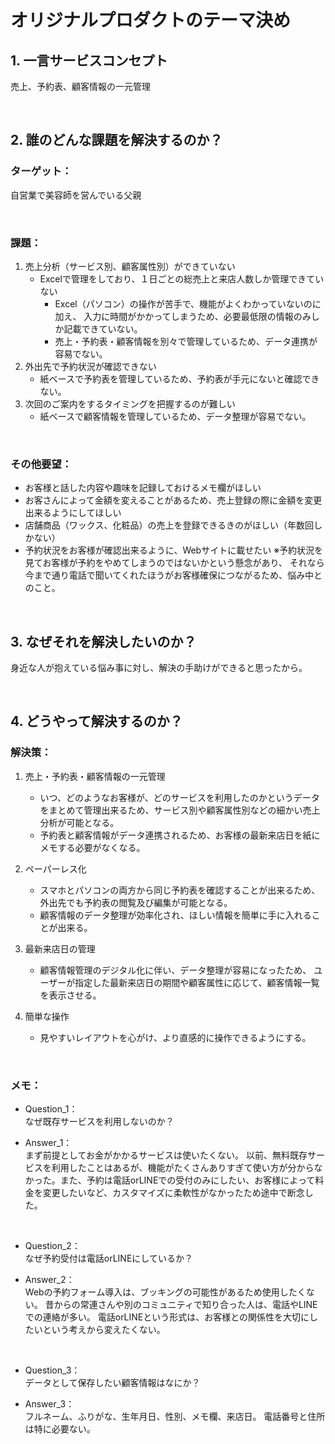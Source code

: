 # オリジナルプロダクトのテーマ決め

## 1. 一言サービスコンセプト

売上、予約表、顧客情報の一元管理

<br>

## 2. 誰のどんな課題を解決するのか？

### ターゲット：

自営業で美容師を営んでいる父親

<br>

### 課題：

1. 売上分析（サービス別、顧客属性別）ができていない
    - Excelで管理をしており、１日ごとの総売上と来店人数しか管理できていない
        - Excel（パソコン）の操作が苦手で、機能がよくわかっていないのに加え、
        入力に時間がかかってしまうため、必要最低限の情報のみしか記載できていない。
        - 売上・予約表・顧客情報を別々で管理しているため、データ連携が容易でない。
2. 外出先で予約状況が確認できない
    - 紙ベースで予約表を管理しているため、予約表が手元にないと確認できない。
3. 次回のご案内をするタイミングを把握するのが難しい
    - 紙ベースで顧客情報を管理しているため、データ整理が容易でない。

<br>

### その他要望：

- お客様と話した内容や趣味を記録しておけるメモ欄がほしい
- お客さんによって金額を変えることがあるため、売上登録の際に金額を変更出来るようにしてほしい
- 店舗商品（ワックス、化粧品）の売上を登録できるきのがほしい（年数回しかない）
- 予約状況をお客様が確認出来るように、Webサイトに載せたい
※予約状況を見てお客様が予約をやめてしまうのではないかという懸念があり、
それなら今まで通り電話で聞いてくれたほうがお客様確保につながるため、悩み中とのこと。

<br>

## 3. なぜそれを解決したいのか？

身近な人が抱えている悩み事に対し、解決の手助けができると思ったから。

<br>

## 4. どうやって解決するのか？

### 解決策：
1. 売上・予約表・顧客情報の一元管理
   - いつ、どのようなお客様が、どのサービスを利用したのかというデータをまとめて管理出来るため、サービス別や顧客属性別などの細かい売上分析が可能となる。
   - 予約表と顧客情報がデータ連携されるため、お客様の最新来店日を紙にメモする必要がなくなる。

2. ペーパーレス化
   - スマホとパソコンの両方から同じ予約表を確認することが出来るため、外出先でも予約表の閲覧及び編集が可能となる。
   - 顧客情報のデータ整理が効率化され、ほしい情報を簡単に手に入れることが出来る。

3. 最新来店日の管理
   - 顧客情報管理のデジタル化に伴い、データ整理が容易になったため、
ユーザーが指定した最新来店日の期間や顧客属性に応じて、顧客情報一覧を表示させる。

4. 簡単な操作
   - 見やすいレイアウトを心がけ、より直感的に操作できるようにする。

<br>

### メモ：

- Question_1：<br>
  なぜ既存サービスを利用しないのか？

- Answer_1：<br>
   まず前提としてお金がかかるサービスは使いたくない。
以前、無料既存サービスを利用したことはあるが、機能がたくさんありすぎて使い方が分からなかった。また、予約は電話orLINEでの受付のみにしたい、お客様によって料金を変更したいなど、カスタマイズに柔軟性がなかったため途中で断念した。

<br>

- Question_2：<br>
   なぜ予約受付は電話orLINEにしているか？

- Answer_2：<br>
   Webの予約フォーム導入は、ブッキングの可能性があるため使用したくない。
昔からの常連さんや別のコミュニティで知り合った人は、電話やLINEでの連絡が多い。
電話orLINEという形式は、お客様との関係性を大切にしたいという考えから変えたくない。

<br>

- Question_3：<br>
   データとして保存したい顧客情報はなにか？

- Answer_3：<br>
   フルネーム、ふりがな、生年月日、性別、メモ欄、来店日。
   電話番号と住所は特に必要ない。